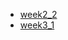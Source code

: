 * [week2_2](https://github.com/qlkdkd/univ-3-1/blob/main/algorithm/week2/w2_2.md)
* [week3_1](https://github.com/qlkdkd/univ-3-1/blob/main/algorithm/week2/week3_1.md)
